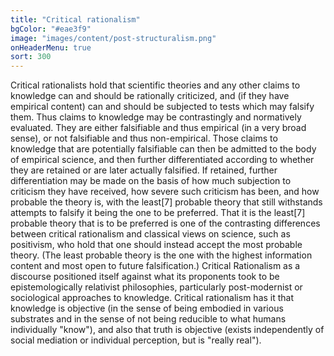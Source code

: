 ```yaml
---
title: "Critical rationalism"
bgColor: "#eae3f9"
image: "images/content/post-structuralism.png"
onHeaderMenu: true
sort: 300
---
```


Critical rationalists hold that scientific theories and any other claims to knowledge can and should be rationally criticized, and (if they have empirical content) can and should be subjected to tests which may falsify them. Thus claims to knowledge may be contrastingly and normatively evaluated. They are either falsifiable and thus empirical (in a very broad sense), or not falsifiable and thus non-empirical. Those claims to knowledge that are potentially falsifiable can then be admitted to the body of empirical science, and then further differentiated according to whether they are retained or are later actually falsified. If retained, further differentiation may be made on the basis of how much subjection to criticism they have received, how severe such criticism has been, and how probable the theory is, with the least[7] probable theory that still withstands attempts to falsify it being the one to be preferred. That it is the least[7] probable theory that is to be preferred is one of the contrasting differences between critical rationalism and classical views on science, such as positivism, who hold that one should instead accept the most probable theory. (The least probable theory is the one with the highest information content and most open to future falsification.) Critical Rationalism as a discourse positioned itself against what its proponents took to be epistemologically relativist philosophies, particularly post-modernist or sociological approaches to knowledge. Critical rationalism has it that knowledge is objective (in the sense of being embodied in various substrates and in the sense of not being reducible to what humans individually "know"), and also that truth is objective (exists independently of social mediation or individual perception, but is "really real").